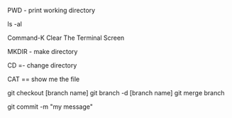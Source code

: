 PWD - print working directory

ls -al

Command-K Clear The Terminal Screen

MKDIR - make directory

CD =- change directory

CAT == show me the  file


git checkout [branch name]
git branch -d [branch name]
git merge branch

git commit -m "my message"
